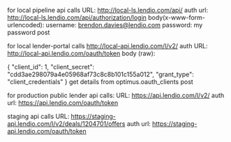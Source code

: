 for local pipeline api calls
URL: http://local-ls.lendio.com/api/<route>
auth url: http://local-ls.lendio.com/api/authorization/login
body(x-www-form-urlencoded):
username: 	brendon.davies@lendio.com
password:	my password
post

for local lender-portal calls
http://local-api.lendio.com/l/v2/<route>
auth URL: http://local-api.lendio.com/oauth/token
body (raw): 

{
	"client_id": 1,
    "client_secret": "cdd3ae298079a4e05968af73c8c8b101c155a012",
    "grant_type": "client_credentials"
}
get details from optimus.oauth_clients
post


for production public lender api calls:
URL: https://api.lendio.com/l/v2/<route>
auth url: https://api.lendio.com/oauth/token



staging api calls
URL: https://staging-api.lendio.com/l/v2/deals/1204701/offers
auth url: https://staging-api.lendio.com/oauth/token
